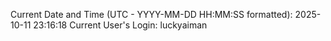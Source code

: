 Current Date and Time (UTC - YYYY-MM-DD HH:MM:SS formatted): 2025-10-11 23:16:18
Current User's Login: luckyaiman
